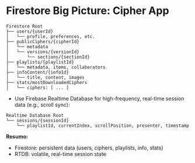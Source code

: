 # Firestore Big Picture: Cipher App

```
Firestore Root
├── users/{userId}
│   └── profile, preferences, etc.
├── publicCiphers/{cipherId}
│   └── metadata
│   └── versions/{versionId}
│       └── sections/{sectionId}
├── playlists/{playlistId}
│   └── metadata, items, collaborators
├── infoContent/{infoId}
│   └── title, content, images
├── stats/mostDownloadedCiphers
│   └── ciphers: [ ... ]
```

- Use Firebase Realtime Database for high-frequency, real-time session data (e.g., scroll sync):

```
Realtime Database Root
└── sessions/{sessionId}
    └── playlistId, currentIndex, scrollPosition, presenter, timestamp
```

**Resumo:**
- Firestore: persistent data (users, ciphers, playlists, info, stats)
- RTDB: volatile, real-time session state
